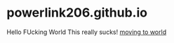 # powerlink206.github.io

<html>
  <head>
    Hello FUcking World
  </head>
  <body>
    This really sucks!
    <a href="derivative.html">moving to world</a>
  </body>
 </html>
